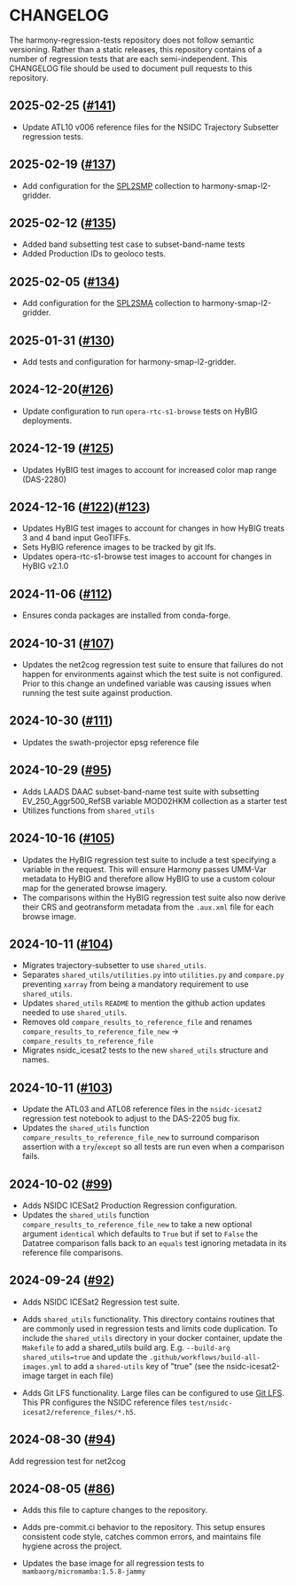 # CHANGELOG

The harmony-regression-tests repository does not follow semantic
versioning. Rather than a static releases, this repository contains of a number
of regression tests that are each semi-independent.  This CHANGELOG file should be used
to document pull requests to this repository.

## 2025-02-25 ([#141](https://github.com/nasa/harmony-regression-tests/pull/141))

- Update ATL10 v006 reference files for the NSIDC Trajectory Subsetter regression tests.

## 2025-02-19 ([#137](https://github.com/nasa/harmony-regression-tests/pull/137))

- Add configuration for the [SPL2SMP](https://nsidc.org/data/spl2smp/versions/9) collection to harmony-smap-l2-gridder.

## 2025-02-12 ([#135](https://github.com/nasa/harmony-regression-tests/pull/135))

- Added band subsetting test case to subset-band-name tests
- Added Production IDs to geoloco tests.

## 2025-02-05 ([#134](https://github.com/nasa/harmony-regression-tests/pull/134))

- Add configuration for the [SPL2SMA](https://nsidc.org/data/spl2sma/versions/3) collection to harmony-smap-l2-gridder.

## 2025-01-31 ([#130](https://github.com/nasa/harmony-regression-tests/pull/130))

- Add tests and configuration for harmony-smap-l2-gridder.

## 2024-12-20([#126](https://github.com/nasa/harmony-regression-tests/pull/126))

- Update configuration to run `opera-rtc-s1-browse` tests on HyBIG deployments.

## 2024-12-19 ([#125](https://github.com/nasa/harmony-regression-tests/pull/125))

- Updates HyBIG test images to account for increased color map range (DAS-2280)

## 2024-12-16 ([#122](https://github.com/nasa/harmony-regression-tests/pull/122))([#123](https://github.com/nasa/harmony-regression-tests/pull/123))

- Updates HyBIG test images to account for changes in how HyBIG treats 3 and 4 band input GeoTIFFs.
- Sets HyBIG reference images to be tracked by git lfs.
- Updates opera-rtc-s1-browse test images to account for changes in HyBIG v2.1.0

## 2024-11-06 ([#112](https://github.com/nasa/harmony-regression-tests/pull/112))

- Ensures conda packages are installed from conda-forge.

## 2024-10-31 ([#107](https://github.com/nasa/harmony-regression-tests/pull/107))

- Updates the net2cog regression test suite to ensure that failures do not
  happen for environments against which the test suite is not configured. Prior
  to this change an undefined variable was causing issues when running the test
  suite against production.

## 2024-10-30 ([#111](https://github.com/nasa/harmony-regression-tests/pull/111))

- Updates the swath-projector epsg reference file

## 2024-10-29 ([#95](https://github.com/nasa/harmony-regression-tests/pull/95))

- Adds LAADS DAAC subset-band-name test suite with subsetting EV_250_Aggr500_RefSB
  variable MOD02HKM collection as a starter test
- Utilizes functions from `shared_utils`

## 2024-10-16 ([#105](https://github.com/nasa/harmony-regression-tests/pull/105))

- Updates the HyBIG regression test suite to include a test specifying a variable
  in the request. This will ensure Harmony passes UMM-Var metadata to HyBIG and
  therefore allow HyBIG to use a custom colour map for the generated browse
  imagery.
- The comparisons within the HyBIG regression test suite also now derive their
  CRS and geotransform metadata from the `.aux.xml` file for each browse image.

## 2024-10-11 ([#104](https://github.com/nasa/harmony-regression-tests/pull/104))

- Migrates trajectory-subsetter to use `shared_utils`.
- Separates `shared_utils/utilities.py` into `utilities.py` and `compare.py` preventing `xarray` from being a mandatory requirement to use `shared_utils`.
- Updates `shared_utils` `README` to mention the github action updates needed to use `shared_utils`.
- Removes old `compare_results_to_reference_file` and renames `compare_results_to_reference_file_new` -> `compare_results_to_reference_file`
- Migrates nsidc_icesat2 tests to the new `shared_utils` structure and names.

## 2024-10-11 ([#103](https://github.com/nasa/harmony-regression-tests/pull/103))

- Update the ATL03 and ATL08 reference files in the `nsidc-icesat2` regression
  test notebook to adjust to the DAS-2205 bug fix.
- Updates the `shared_utils` function `compare_results_to_reference_file_new`
  to surround comparison assertion with a `try`/`except` so all tests are run
  even when a comparison fails.

## 2024-10-02 ([#99](https://github.com/nasa/harmony-regression-tests/pull/99))

- Adds NSIDC ICESat2 Production Regression configuration.
- Updates the `shared_utils` function `compare_results_to_reference_file_new`
  to take a new optional argument `identical` which defaults to `True` but if
  set to `False` the Datatree comparison falls back to an `equals` test
  ignoring metadata in its reference file comparisons.


## 2024-09-24 ([#92](https://github.com/nasa/harmony-regression-tests/pull/92))

- Adds NSIDC ICESat2 Regression test suite.

- Adds `shared_utils` functionality. This directory contains routines that are commonly used in regression tests and limits code duplication. To include the `shared_utils` directory in your docker container, update the `Makefile` to add a shared_utils build arg. E.g. `--build-arg shared_utils=true` and update the `.github/workflows/build-all-images.yml` to add a `shared-utils` key of "true" (see the nsidc-icesat2-image target in each file)

- Adds Git LFS functionality. Large files can be configured to use [Git LFS](https://git-lfs.com/). This PR configures the NSIDC reference files  `test/nsidc-icesat2/reference_files/*.h5`.


## 2024-08-30 ([#94](https://github.com/nasa/harmony-regression-tests/pull/94))

Add regression test for net2cog

## 2024-08-05 ([#86](https://github.com/nasa/harmony-regression-tests/pull/86))

- Adds this file to capture changes to the repository.

- Adds pre-commit.ci behavior to the repository. This setup ensures consistent code style, catches common errors, and maintains file hygiene across the project.

- Updates the base image for all regression tests to `mambaorg/micromamba:1.5.8-jammy`
